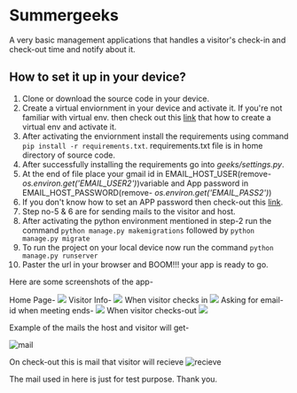 # Summergeeks
A very basic management applications that handles a visitor's check-in and check-out time and notify about it.

## How to set it up in your device?

1. Clone or download the source code in your device.
2. Create a virtual enviornment in your device and activate it. If you're not familiar with virtual env. then check out this [link](https://www.geeksforgeeks.org/python-virtual-environment/) that how to create a virtual env and activate it.
3. After activating the enviornment install the requirements using command `pip install -r requirements.txt`. requirements.txt file is in home directory of source code.
4. After successfully installing the requirements go into *geeks/settings.py*.
5. At the end of file place your gmail id in EMAIL_HOST_USER(remove- *os.environ.get('EMAIL_USER2')*)variable and App password in EMAIL_HOST_PASSWORD(remove- *os.environ.get('EMAIL_PASS2')*)
6. If you don't know how to set an APP password then check-out this [link](https://devanswers.co/create-application-specific-password-gmail/). 
7. Step no-5 & 6 are for sending mails to the visitor and host.
8. After activating the python environment mentioned in step-2 run the command `python manage.py makemigrations` followed by `python manage.py migrate`
9. To run the project on your local device now run the command `python manage.py runserver`
10. Paster the url in your browser and BOOM!!! your app is ready to go.

Here are some screenshots of the app-

Home Page-
![](https://i.imgur.com/Aj5PjBl.png)
Visitor Info-
![](https://i.imgur.com/ncKeCWc.png)
When visitor checks in
![](https://i.imgur.com/g0Xy45O.png)
Asking for email-id when meeting ends-
![](https://i.imgur.com/ivq9375.png)
When visitor checks-out
![](https://i.imgur.com/23lkwaD.png)

Example of the mails the host and visitor will get-

![mail](https://i.imgur.com/oc9p2Ha.png)

On check-out this is mail that visitor will recieve
![recieve](https://i.imgur.com/QpOHr8h.png)

The mail used in here is just for test purpose. Thank you.
